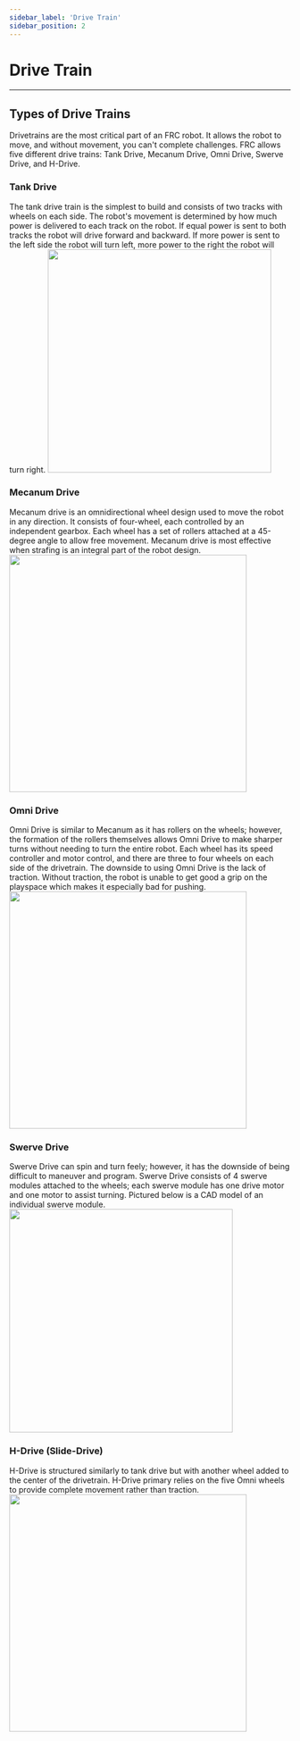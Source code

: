 ```yaml
---
sidebar_label: 'Drive Train'
sidebar_position: 2
---
```


# Drive Train
---

## Types of Drive Trains
Drivetrains are the most critical part of an FRC robot. It allows the robot to move, and without movement, you can't complete challenges. FRC allows five different drive trains: Tank Drive, Mecanum Drive, Omni Drive, Swerve Drive, and H-Drive.

### Tank Drive
 The tank drive train is the simplest to build and consists of two tracks with wheels on each side. The robot's movement is determined by how much power is delivered to each track on the robot. If equal power is sent to both tracks the robot will drive forward and backward. If more power is sent to the left side the robot will turn left, more power to the right the robot will turn right.
 <img src="/img/electrical/tankdrive.png" width="400"/>

### Mecanum Drive
Mecanum drive is an omnidirectional wheel design used to move the robot in any direction. It consists of four-wheel, each controlled by an independent gearbox. Each wheel has a set of rollers attached at a 45-degree angle to allow free movement. Mecanum drive is most effective when strafing is an integral part of the robot design.
<img src="/img/electrical/mecanum.png" width="425"/>

### Omni Drive
Omni Drive is similar to Mecanum as it has rollers on the wheels; however, the formation of the rollers themselves allows Omni Drive to make sharper turns without needing to turn the entire robot. Each wheel has its speed controller and motor control, and there are three to four wheels on each side of the drivetrain. The downside to using Omni Drive is the lack of traction. Without traction, the robot is unable to get good a grip on the playspace which makes it especially bad for pushing.
<img src="/img/electrical/omnidrive.png" width="425"/>

### Swerve Drive
Swerve Drive can spin and turn feely; however, it has the downside of being difficult to maneuver and program. Swerve Drive consists of 4 swerve modules attached to the wheels; each swerve module has one drive motor and one motor to assist turning.  Pictured below is a CAD model of an individual swerve module.
 <img src="/img/electrical/swervedrive.png" width="400"/>

### H-Drive (Slide-Drive)
H-Drive is structured similarly to tank drive but with another wheel added to the center of the drivetrain. H-Drive primary relies on the five Omni wheels to provide complete movement rather than traction. 
<img src="/img/electrical/hdrive.png" width="425"/>

